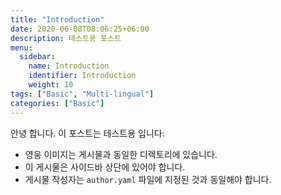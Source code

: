 ```yaml
---
title: "Introduction"
date: 2020-06-08T08:06:25+06:00
description: 테스트용 포스트
menu:
  sidebar:
    name: Introduction
    identifier: Introduction
    weight: 10
tags: ["Basic", "Multi-lingual"]
categories: ["Basic"]
---
```


안녕 합니다. 이 포스트는 테스트용 입니다:

- 영웅 이미지는 게시물과 동일한 디렉토리에 있습니다.
- 이 게시물은 사이드바 상단에 있어야 합니다.
- 게시물 작성자는 `author.yaml` 파일에 지정된 것과 동일해야 합니다.